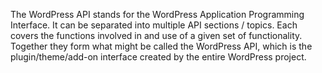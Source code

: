The WordPress API stands for the WordPress Application Programming Interface. It can be separated into multiple API sections / topics. Each covers the functions involved in and use of a given set of functionality. Together they form what might be called the WordPress API, which is the plugin/theme/add-on interface created by the entire WordPress project. 
